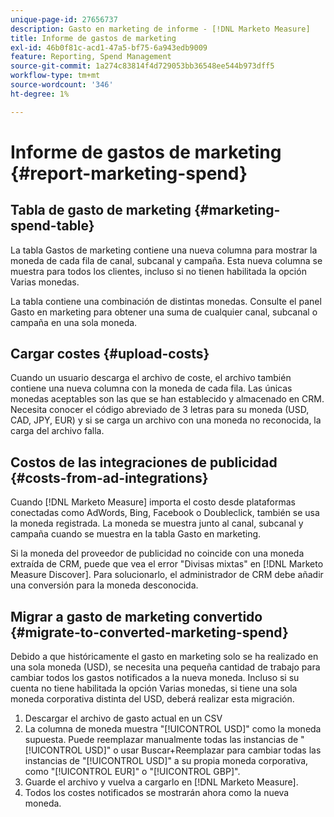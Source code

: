 ```yaml
---
unique-page-id: 27656737
description: Gasto en marketing de informe - [!DNL Marketo Measure]
title: Informe de gastos de marketing
exl-id: 46b0f81c-acd1-47a5-bf75-6a943edb9009
feature: Reporting, Spend Management
source-git-commit: 1a274c83814f4d729053bb36548ee544b973dff5
workflow-type: tm+mt
source-wordcount: '346'
ht-degree: 1%

---
```


# Informe de gastos de marketing {#report-marketing-spend}

## Tabla de gasto de marketing {#marketing-spend-table}

La tabla Gastos de marketing contiene una nueva columna para mostrar la moneda de cada fila de canal, subcanal y campaña. Esta nueva columna se muestra para todos los clientes, incluso si no tienen habilitada la opción Varias monedas.

La tabla contiene una combinación de distintas monedas. Consulte el panel Gasto en marketing para obtener una suma de cualquier canal, subcanal o campaña en una sola moneda.

## Cargar costes {#upload-costs}

Cuando un usuario descarga el archivo de coste, el archivo también contiene una nueva columna con la moneda de cada fila. Las únicas monedas aceptables son las que se han establecido y almacenado en CRM. Necesita conocer el código abreviado de 3 letras para su moneda (USD, CAD, JPY, EUR) y si se carga un archivo con una moneda no reconocida, la carga del archivo falla.

## Costos de las integraciones de publicidad {#costs-from-ad-integrations}

Cuando [!DNL Marketo Measure] importa el costo desde plataformas conectadas como AdWords, Bing, Facebook o Doubleclick, también se usa la moneda registrada. La moneda se muestra junto al canal, subcanal y campaña cuando se muestra en la tabla Gasto en marketing.

Si la moneda del proveedor de publicidad no coincide con una moneda extraída de CRM, puede que vea el error &quot;Divisas mixtas&quot; en [!DNL Marketo Measure Discover]. Para solucionarlo, el administrador de CRM debe añadir una conversión para la moneda desconocida.

## Migrar a gasto de marketing convertido {#migrate-to-converted-marketing-spend}

Debido a que históricamente el gasto en marketing solo se ha realizado en una sola moneda (USD), se necesita una pequeña cantidad de trabajo para cambiar todos los gastos notificados a la nueva moneda. Incluso si su cuenta no tiene habilitada la opción Varias monedas, si tiene una sola moneda corporativa distinta del USD, deberá realizar esta migración.

1. Descargar el archivo de gasto actual en un CSV
1. La columna de moneda muestra &quot;[!UICONTROL USD]&quot; como la moneda supuesta. Puede reemplazar manualmente todas las instancias de &quot;[!UICONTROL USD]&quot; o usar Buscar+Reemplazar para cambiar todas las instancias de &quot;[!UICONTROL USD]&quot; a su propia moneda corporativa, como &quot;[!UICONTROL EUR]&quot; o &quot;[!UICONTROL GBP]&quot;.
1. Guarde el archivo y vuelva a cargarlo en [!DNL Marketo Measure].
1. Todos los costes notificados se mostrarán ahora como la nueva moneda.
